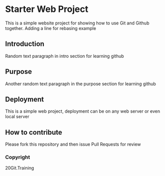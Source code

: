 # Starter Web Project

This is a simple website project for showing how to use Git and Github together. Adding a line for rebasing example

## Introduction

Random text paragraph in intro section for learning github

## Purpose

Another random text paragraph in the purpose section for learning github

## Deployment

This is a simple web project, deployment can be on any web server or even local server

## How to contribute

Please fork this repository and then issue Pull Requests for review
### Copyright

20Git.Training